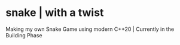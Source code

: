 # snake | with a twist

Making my own Snake Game using modern C++20 | Currently in the Building Phase
